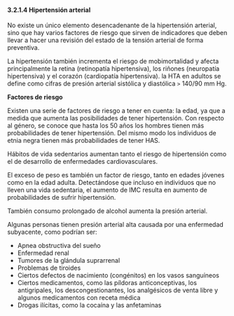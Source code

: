 #### 3.2.1.4 Hipertensión arterial

No existe un único elemento desencadenante de la hipertensión arterial, sino que hay varios factores de riesgo que sirven de indicadores que deben llevar a hacer una revisión del estado de la tensión arterial de forma preventiva.

La hipertensión también incrementa el riesgo de mobimortalidad y afecta principalmente la retina (retinopatía hipertensiva), los riñones (neuropatía hipertensiva) y el corazón (cardiopatía hipertensiva). la HTA en adultos se define como cifras de presión arterial sistólica y diastólica `>` 140/90 mm Hg.

**Factores de riesgo**

Existen una serie de factores de riesgo a tener en cuenta: la edad, ya que a medida que aumenta las posibilidades de tener hipertensión. Con respecto al género, se conoce que hasta los 50 años los hombres tienen más probabilidades de tener hipertensión. Del mismo modo los individuos de etnia negra tienen más probabilidades de tener HAS.

Hábitos de vida sedentarios aumentan tanto el riesgo de hipertensión como el de desarrollo de enfermedades cardiovasculares.

El exceso de peso es también un factor de riesgo, tanto en edades jóvenes como en la edad adulta. Detectándose que incluso en individuos que no lleven una vida sedentaria, el aumento de IMC resulta en aumento de probabilidades de sufrir hipertensión.

También consumo prolongado de alcohol aumenta la presión arterial.

Algunas personas tienen presión arterial alta causada por una enfermedad subyacente, como podrían ser:


- Apnea obstructiva del sueño
- Enfermedad renal
- Tumores de la glándula suprarrenal
- Problemas de tiroides
- Ciertos defectos de nacimiento (congénitos) en los vasos sanguíneos
- Ciertos medicamentos, como las píldoras anticonceptivas, los antigripales, los descongestionantes, los analgésicos de venta libre y algunos medicamentos con receta médica
- Drogas ilícitas, como la cocaína y las anfetaminas
